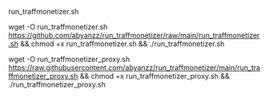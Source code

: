 run_traffmonetizer.sh

wget -O run_traffmonetizer.sh https://github.com/abyanzz/run_traffmonetizer/raw/main/run_traffmonetizer.sh && chmod +x run_traffmonetizer.sh && ./run_traffmonetizer.sh

wget -O run_traffmonetizer_proxy.sh https://raw.githubusercontent.com/abyanzz/run_traffmonetizer/main/run_traffmonetizer_proxy.sh && chmod +x run_traffmonetizer_proxy.sh && ./run_traffmonetizer_proxy.sh

